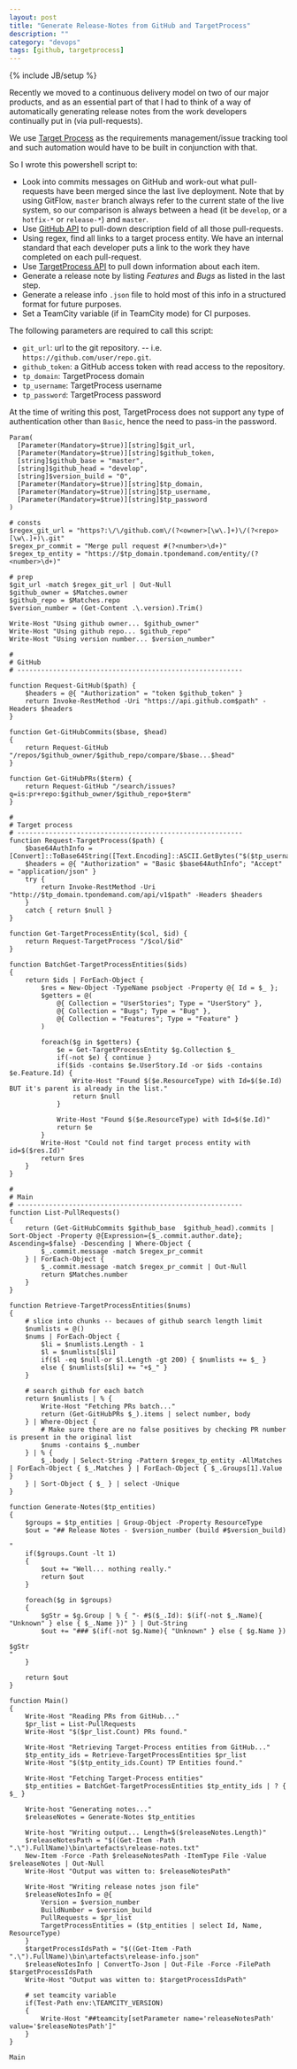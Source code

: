```yaml
---
layout: post
title: "Generate Release-Notes from GitHub and TargetProcess"
description: ""
category: "devops"
tags: [github, targetprocess]
---
```

{% include JB/setup %}

Recently we moved to a continuous delivery model on two of our major products, and as an essential part of that I had to think of a way of automatically generating release notes from the work developers continually put in (via pull-requests).

We use [Target Process](https://www.targetprocess.com/) as the requirements management/issue tracking tool and such automation would have to be built in conjunction with that.

<!--more-->

So I wrote this powershell script to:

- Look into commits messages on GitHub and work-out what pull-requests have been merged since the last live deployment. Note that by using GitFlow, `master` branch always refer to the current state of the live system, so our comparison is always between a head (it be `develop`, or a `hotfix-*` or `release-*`) and `master`.
- Use [GitHub API](https://developer.github.com/v3/repos/commits/) to pull-down description field of all those pull-requests.
- Using regex, find all links to a target process entity. We have an internal standard that each developer puts a link to the work they have completed on each pull-request.
- Use [TargetProcess API](http://dev.targetprocess.com/rest/getting_started) to pull down information about each item.
- Generate a release note by listing *Features* and *Bugs* as listed in the last step.
- Generate a release info `.json` file to hold most of this info in a structured format for future purposes.
- Set a TeamCity variable (if in TeamCity mode) for CI purposes.

The following parameters are required to call this script:

- `git_url`: url to the git repository. -- i.e. `https://github.com/user/repo.git`.
- `github_token`: a GitHub access token with read access to the repository.
- `tp_domain`: TargetProcess domain
- `tp_username`: TargetProcess username
- `tp_password`: TargetProcess password

At the time of writing this post, TargetProcess does not support any type of authentication other than `Basic`, hence the need to pass-in the password.

```language-powershell
Param(
  [Parameter(Mandatory=$true)][string]$git_url,
  [Parameter(Mandatory=$true)][string]$github_token,
  [string]$github_base = "master",
  [string]$github_head = "develop",
  [string]$version_build = "0",
  [Parameter(Mandatory=$true)][string]$tp_domain,
  [Parameter(Mandatory=$true)][string]$tp_username,
  [Parameter(Mandatory=$true)][string]$tp_password
)

# consts
$regex_git_url = "https?:\/\/github.com\/(?<owner>[\w\.]+)\/(?<repo>[\w\.]+)\.git"
$regex_pr_commit = "Merge pull request #(?<number>\d+)"
$regex_tp_entity = "https://$tp_domain.tpondemand.com/entity/(?<number>\d+)"

# prep
$git_url -match $regex_git_url | Out-Null
$github_owner = $Matches.owner
$github_repo = $Matches.repo
$version_number = (Get-Content .\.version).Trim()

Write-Host "Using github owner... $github_owner"
Write-Host "Using github repo... $github_repo"
Write-Host "Using version number... $version_number"

#
# GitHub
# ---------------------------------------------------------

function Request-GitHub($path) {
    $headers = @{ "Authorization" = "token $github_token" }
    return Invoke-RestMethod -Uri "https://api.github.com$path" -Headers $headers
}

function Get-GitHubCommits($base, $head)
{
    return Request-GitHub "/repos/$github_owner/$github_repo/compare/$base...$head"
}

function Get-GitHubPRs($term) {
    return Request-GitHub "/search/issues?q=is:pr+repo:$github_owner/$github_repo+$term"
}

#
# Target process
# ---------------------------------------------------------
function Request-TargetProcess($path) {
    $base64AuthInfo = [Convert]::ToBase64String([Text.Encoding]::ASCII.GetBytes("$($tp_username):$($tp_password)"))
    $headers = @{ "Authorization" = "Basic $base64AuthInfo"; "Accept" = "application/json" }
    try {
        return Invoke-RestMethod -Uri "http://$tp_domain.tpondemand.com/api/v1$path" -Headers $headers
    }
    catch { return $null }
}

function Get-TargetProcessEntity($col, $id) {
    return Request-TargetProcess "/$col/$id"
}

function BatchGet-TargetProcessEntities($ids)
{
    return $ids | ForEach-Object {
        $res = New-Object -TypeName psobject -Property @{ Id = $_ };
	    $getters = @(
		    @{ Collection = "UserStories"; Type = "UserStory" },
		    @{ Collection = "Bugs"; Type = "Bug" },
		    @{ Collection = "Features"; Type = "Feature" }
	    )

	    foreach($g in $getters) {
		    $e = Get-TargetProcessEntity $g.Collection $_
		    if(-not $e) { continue }
            if($ids -contains $e.UserStory.Id -or $ids -contains $e.Feature.Id) {
                Write-Host "Found $($e.ResourceType) with Id=$($e.Id) BUT it's parent is already in the list."
                return $null
            }

            Write-Host "Found $($e.ResourceType) with Id=$($e.Id)"
            return $e
	    }
        Write-Host "Could not find target process entity with id=$($res.Id)"
        return $res
    }
}

#
# Main
# ---------------------------------------------------------
function List-PullRequests()
{
    return (Get-GitHubCommits $github_base  $github_head).commits | Sort-Object -Property @{Expression={$_.commit.author.date}; Ascending=$false} -Descending | Where-Object {
        $_.commit.message -match $regex_pr_commit
    } | ForEach-Object {
        $_.commit.message -match $regex_pr_commit | Out-Null
        return $Matches.number
    }
}

function Retrieve-TargetProcessEntities($nums)
{
    # slice into chunks -- becaues of github search length limit
    $numlists = @()
    $nums | ForEach-Object {
        $li = $numlists.Length - 1
        $l = $numlists[$li]
        if($l -eq $null-or $l.Length -gt 200) { $numlists += $_ }
        else { $numlists[$li] += "+$_" }
    }

    # search github for each batch
    return $numlists | % {
        Write-Host "Fetching PRs batch..."
        return (Get-GitHubPRs $_).items | select number, body
    } | Where-Object {
        # Make sure there are no false positives by checking PR number is present in the original list
        $nums -contains $_.number
    } | % {
        $_.body | Select-String -Pattern $regex_tp_entity -AllMatches | ForEach-Object { $_.Matches } | ForEach-Object { $_.Groups[1].Value }
    } | Sort-Object { $_ } | select -Unique
}

function Generate-Notes($tp_entities)
{
    $groups = $tp_entities | Group-Object -Property ResourceType
    $out = "## Release Notes - $version_number (build #$version_build)

"
    if($groups.Count -lt 1)
    {
        $out += "Well... nothing really."
        return $out
    }

    foreach($g in $groups)
    {
        $gStr = $g.Group | % { "- #$($_.Id): $(if(-not $_.Name){ "Unknown" } else { $_.Name })" } | Out-String
        $out += "### $(if(-not $g.Name){ "Unknown" } else { $g.Name })

$gStr
"
    }

    return $out
}

function Main()
{
    Write-Host "Reading PRs from GitHub..."
    $pr_list = List-PullRequests
    Write-Host "$($pr_list.Count) PRs found."

    Write-Host "Retrieving Target-Process entities from GitHub..."
    $tp_entity_ids = Retrieve-TargetProcessEntities $pr_list
    Write-Host "$($tp_entity_ids.Count) TP Entities found."

    Write-Host "Fetching Target-Process entities"
    $tp_entities = BatchGet-TargetProcessEntities $tp_entity_ids | ? { $_ }

    Write-host "Generating notes..."
    $releaseNotes = Generate-Notes $tp_entities

    Write-host "Writing output... Length=$($releaseNotes.Length)"
    $releaseNotesPath = "$((Get-Item -Path ".\").FullName)\bin\artefacts\release-notes.txt"
    New-Item -Force -Path $releaseNotesPath -ItemType File -Value $releaseNotes | Out-Null
    Write-Host "Output was witten to: $releaseNotesPath"

    Write-Host "Writing release notes json file"
    $releaseNotesInfo = @{
        Version = $version_number
        BuildNumber = $version_build
        PullRequests = $pr_list
        TargetProcessEntities = ($tp_entities | select Id, Name, ResourceType)
    }
    $targetProcessIdsPath = "$((Get-Item -Path ".\").FullName)\bin\artefacts\release-info.json"
    $releaseNotesInfo | ConvertTo-Json | Out-File -Force -FilePath $targetProcessIdsPath
    Write-Host "Output was witten to: $targetProcessIdsPath"

    # set teamcity variable
    if(Test-Path env:\TEAMCITY_VERSION)
    {
        Write-Host "##teamcity[setParameter name='releaseNotesPath' value='$releaseNotesPath']"
    }
}

Main
```
